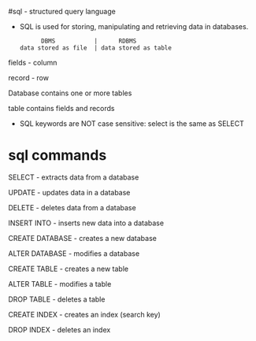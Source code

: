 #sql - structured query language

* SQL is used for storing, manipulating and retrieving data in databases.

            DBMS           |      RDBMS
      data stored as file  | data stored as table
   
fields - column

record - row

Database contains one or more tables

table contains fields and records
 
* SQL keywords are NOT case sensitive: select is the same as SELECT

# sql commands
SELECT - extracts data from a database

UPDATE - updates data in a database

DELETE - deletes data from a database

INSERT INTO - inserts new data into a database

CREATE DATABASE - creates a new database

ALTER DATABASE - modifies a database

CREATE TABLE - creates a new table

ALTER TABLE - modifies a table

DROP TABLE - deletes a table

CREATE INDEX - creates an index (search key)

DROP INDEX - deletes an index
 
